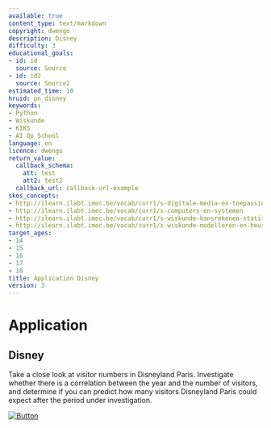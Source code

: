 ```yaml
---
available: true
content_type: text/markdown
copyright: dwengo
description: Disney
difficulty: 3
educational_goals:
- id: id
  source: Source
- id: id2
  source: Source2
estimated_time: 10
hruid: pn_disney
keywords:
- Python
- Wiskunde
- KIKS
- AI Op School
language: en
licence: dwengo
return_value:
  callback_schema:
    att: test
    att2: test2
  callback_url: callback-url-example
skos_concepts:
- http://ilearn.ilabt.imec.be/vocab/curr1/s-digitale-media-en-toepassingen
- http://ilearn.ilabt.imec.be/vocab/curr1/s-computers-en-systemen
- http://ilearn.ilabt.imec.be/vocab/curr1/s-wiskunde-kansrekenen-statistiek
- http://ilearn.ilabt.imec.be/vocab/curr1/s-wiskunde-modelleren-en-heuristiek
target_ages:
- 14
- 15
- 16
- 17
- 18
title: Application Disney
version: 3
---
```

# Application
## Disney
Take a close look at visitor numbers in Disneyland Paris. Investigate whether there is a correlation between the year and the number of visitors, and determine if you can predict how many visitors Disneyland Paris could expect after the period under investigation.

[![](embed/Button.png "Button")](https://kiks.ilabt.imec.be/jupyterhub/?id=0306_en "Practice with Data Notebooks")